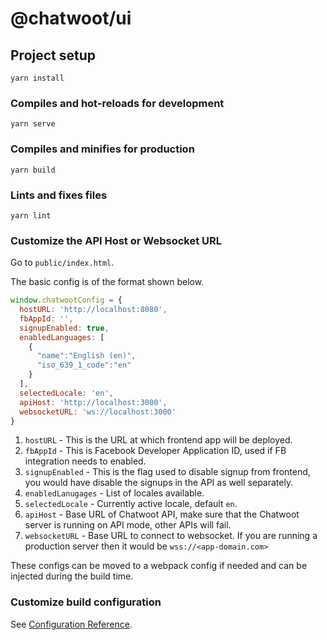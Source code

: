 # @chatwoot/ui

## Project setup
```
yarn install
```

### Compiles and hot-reloads for development
```
yarn serve
```

### Compiles and minifies for production
```
yarn build
```

### Lints and fixes files
```
yarn lint
```

### Customize the API Host or Websocket URL

Go to `public/index.html`.

The basic config is of the format shown below.

```js
window.chatwootConfig = {
  hostURL: 'http://localhost:8080',
  fbAppId: '',
  signupEnabled: true,
  enabledLanguages: [
    {
      "name":"English (en)",
      "iso_639_1_code":"en"
    }
  ],
  selectedLocale: 'en',
  apiHost: 'http://localhost:3000',
  websocketURL: 'ws://localhost:3000'
}
```

1. `hostURL` - This is the URL at which frontend app will be deployed.
2. `fbAppId` - This is Facebook Developer Application ID, used if FB integration needs to enabled.
3. `signupEnabled` - This is the flag used to disable signup from frontend, you would have disable the signups in the API as well separately.
4. `enabledLanugages` - List of locales available.
5. `selectedLocale` - Currently active locale, default `en`.
6. `apiHost` - Base URL of Chatwoot API, make sure that the Chatwoot server is running on API mode, other APIs will fail.
7. `websocketURL` - Base URL to connect to websocket. If you are running a production server then it would be `wss://<app-domain.com>`

These configs can be moved to a webpack config if needed and can be injected during the build time.

### Customize build configuration
See [Configuration Reference](https://cli.vuejs.org/config/).

